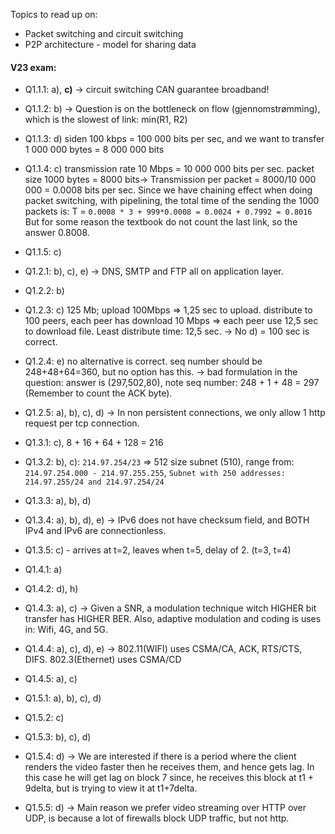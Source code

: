 Topics to read up on:
- Packet switching and circuit switching 
- P2P architecture - model for sharing data  
#### V23 exam:
- Q1.1.1: a), **c)** -> circuit switching CAN guarantee broadband! 
- Q1.1.2: b) -> Question is on the bottleneck on flow (gjennomstrømming), which is the slowest of link: min(R1, R2)
- Q1.1.3: d) siden 100 kbps = 100 000 bits per sec, and we want to transfer 1 000 000 bytes = 8 000 000 bits 
- Q1.1.4: c)  transmission rate 10 Mbps = 10 000 000 bits per sec. packet size 1000 bytes = 8000 bits-> Transmission per packet = 8000/10 000 000 = 0.0008 bits per sec. Since we have chaining effect when doing packet switching, with pipelining, the total time of the sending the 1000 packets is: T = `0.0008 * 3 + 999*0.0008 = 0.0024 + 0.7992 = 0.8016` But for some reason the textbook do not count the last link, so the answer 0.8008. 
- Q1.1.5: c) 

- Q1.2.1: b), c), e) -> DNS, SMTP and FTP all on application layer. 
- Q1.2.2: b)
- Q1.2.3: c) 125 Mb; upload 100Mbps => 1,25 sec to upload. distribute to 100 peers, each peer has download 10 Mbps => each peer use 12,5 sec to download file.  Least distribute time: 12,5 sec. -> No d) = 100 sec is correct. 
- Q1.2.4: e) no alternative is correct. seq number should be 248+48+64=360, but no option has this. -> bad formulation in the question: answer is (297,502,80), note seq number: 248 + 1 + 48 = 297 (Remember to count the ACK byte). 
- Q1.2.5: a), b), c), d) -> In non persistent connections, we only allow 1 http request per tcp connection. 

- Q1.3.1:  c), 8 + 16 + 64 + 128 = 216
- Q1.3.2: b), c): `214.97.254/23` => 512 size subnet (510), range from: `214.97.254.000 - 214.97.255.255`, `Subnet with 250 addresses: 214.97.255/24 and 214.97.254/24`
- Q1.3.3: a), b), d) 
- Q1.3.4: a), b), d), e) -> IPv6 does not have checksum field, and BOTH IPv4 and IPv6 are connectionless.  
- Q1.3.5: c)  - arrives at t=2, leaves when t=5, delay of 2. (t=3, t=4)

- Q1.4.1: a) 
- Q1.4.2: d), h) 
- Q1.4.3: a), c) -> Given a SNR, a modulation technique witch HIGHER bit transfer has HIGHER BER. Also, adaptive modulation and coding is uses in: Wifi, 4G, and 5G. 
- Q1.4.4:  a), c), d), e) -> 802.11(WIFI) uses CSMA/CA, ACK, RTS/CTS, DIFS.  802.3(Ethernet) uses CSMA/CD
- Q1.4.5: a), c) 

- Q1.5.1: a), b), c), d) 
- Q1.5.2: c) 
- Q1.5.3: b), c), d) 
- Q1.5.4: d) -> We are interested if there is a period where the client renders the video faster then he receives them, and hence gets lag. In this case he will get lag on block 7 since, he receives this block at t1 + 9delta, but is trying to view it at t1+7delta.  
- Q1.5.5: d) -> Main reason we prefer video streaming over HTTP over UDP, is because a lot of firewalls block UDP traffic, but not http.   

